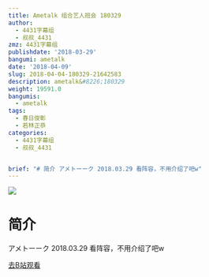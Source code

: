 ```yaml
---
title: Ametalk 组合艺人班会 180329
author:
  - 4431字幕组
  - 叔叔_4431
zmz: 4431字幕组
publishdate: '2018-03-29'
bangumi: ametalk
date: '2018-04-09'
slug: 2018-04-04-180329-21642583
description: ametalk&#8226;180329
weight: 19591.0
bangumis:
  - ametalk
tags:
  - 春日俊彰
  - 若林正恭
categories:
  - 4431字幕组
  - 叔叔_4431


brief: "# 简介 アメトーーク 2018.03.29 看阵容，不用介绍了吧w"
---
```

![](https://i.imgur.com/aeXl95S.png)
# 简介  
アメトーーク 2018.03.29
看阵容，不用介绍了吧w  

[去B站观看](https://www.bilibili.com/video/av21642583/)
 
